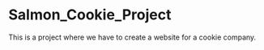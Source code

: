 # Salmon_Cookie_Project
<p>This is a project where we have to create a website for a cookie company.</p>